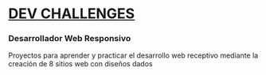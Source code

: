 <h1><a href="https://devchallenges.io/">DEV CHALLENGES</a></h1>

<h3>Desarrollador Web Responsivo</h3>

<p>Proyectos para aprender y practicar el desarrollo web receptivo mediante la creación de 8 sitios web con diseños dados</p>
